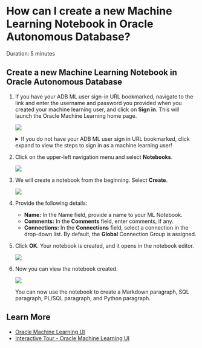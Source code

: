 # How can I create a new Machine Learning Notebook in Oracle Autonomous Database?

Duration: 5 minutes

## Create a new Machine Learning Notebook in Oracle Autonomous Database

1. If you have your ADB ML user sign-in URL bookmarked, navigate to the link and enter the username and password you provided when you created your machine learning user, and click on **Sign in**. This will launch the Oracle Machine Learning home page.

    ![](./images/mluser-sign-in.png  " ")

    <details>
    <summary>If you do not have your ADB ML user sign in URL bookmarked, click expand to view the steps to sign in as a machine learning user!</summary>

    1. If you do not have your ADB ML user sign-in URL bookmarked, click the navigation menu in the upper left of the Oracle Cloud Console, navigate to **Oracle Database**, select **Autonomous Database** and navigate to your ADB instance.

    2. From the compartment drop-down menu, select the **Compartment** where your Oracle Autonomous Database resource is provisioned. If there were a long list of databases, you could filter the list by the **State** of the databases and sort by **Workload Type**.

    3. From the databases displayed, click **Display Name** of the database you wish to create a notebook for the machine learning user and click **Service Console**. The Launch Service Console dialog opens. Wait till the Service Console opens.

	    ![ADW Service Console](images/service-console.png)

    4. On the Service Console page, click **Development** on the left pane.

	    ![Development option in ADW Service Console](images/adw-development.png)

    5. Click **Oracle Machine Learning User Interface.** This opens the Oracle Machine Learning sign-in page.

        ![Oracle Machine Learning User Interface in ADW](images/adw-oml-notebooks.png)

    6. Enter the username and password you provided when you created your machine learning user and click on **Sign in**. This will launch the Oracle Machine Learning home page.

        ![](./images/mluser-sign-in.png  " ")

    </details>

2.  Click on the upper-left navigation menu and select **Notebooks**.

    ![](./images/choose-notebooks.png  " ")

3.  We will create a notebook from the beginning. Select **Create**.

    ![](./images/click-create.png  " ")

4.  Provide the following details:
    - **Name:** In the Name field, provide a name to your ML Notebook.
    - **Comments:** In the **Comments** field, enter comments, if any.
    - **Connections:** In the **Connections** field, select a connection in the drop-down list. By default, the **Global** Connection Group is assigned.

5. Click **OK**. Your notebook is created, and it opens in the notebook editor.

    ![](./images/click-ok.png  " ")

6. Now you can view the notebook created.

    ![](./images/new-notebook.png " ")

    You can now use the notebook to create a Markdown paragraph, SQL paragraph, PL/SQL paragraph, and Python paragraph.

## Learn More

* [Oracle Machine Learning UI](https://docs.oracle.com/en/database/oracle/machine-learning/oml-notebooks/)
* [Interactive Tour - Oracle Machine Learning UI](https://docs.oracle.com/en/cloud/paas/autonomous-database/oml-tour/)